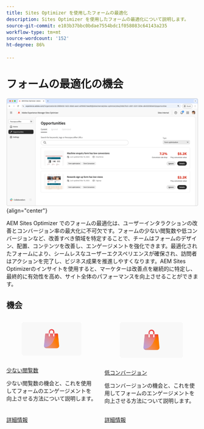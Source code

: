 ```yaml
---
title: Sites Optimizer を使用したフォームの最適化
description: Sites Optimizer を使用したフォームの最適化について説明します。
source-git-commit: e103b37bbc0bdae7554bdc1f058083c64143a235
workflow-type: tm+mt
source-wordcount: '152'
ht-degree: 86%

---
```



# フォームの最適化の機会

![フォームの最適化の機会](./assets/form-optimization/hero.png){align="center"}

AEM Sites Optimizer でのフォームの最適化は、ユーザーインタラクションの改善とコンバージョン率の最大化に不可欠です。フォームの少ない閲覧数や低コンバージョンなど、改善すべき領域を特定することで、チームはフォームのデザイン、配置、コンテンツを改善し、エンゲージメントを強化できます。最適化されたフォームにより、シームレスなユーザーエクスペリエンスが確保され、訪問者はアクションを完了し、ビジネス成果を推進しやすくなります。AEM Sites Optimizerのインサイトを使用すると、マーケターは改善点を継続的に特定し、最終的に有効性を高め、サイト全体のパフォーマンスを向上させることができます。

## 機会

<!-- CARDS
 
* ../documentation/opportunities/low-views.md
  {title=Low views}
  {image=../assets/common/card-bag.png}
* ../documentation/opportunities/low-conversions.md
  {title=Low conversions}
  {image=../assets/common/card-bag.png}

--->
<!-- START CARDS HTML - DO NOT MODIFY BY HAND -->
<div class="columns">
    <div class="column is-half-tablet is-half-desktop is-one-third-widescreen" aria-label="Low views">
        <div class="card" style="height: 100%; display: flex; flex-direction: column; height: 100%;">
            <div class="card-image">
                <figure class="image x-is-16by9">
                    <a href="../documentation/opportunities/low-views.md" title="少ない閲覧数" target="_blank" rel="referrer">
                        <img class="is-bordered-r-small" src="../assets/common/card-bag.png" alt="少ない閲覧数"
                             style="width: 100%; aspect-ratio: 16 / 9; object-fit: cover; overflow: hidden; display: block; margin: auto;">
                    </a>
                </figure>
            </div>
            <div class="card-content is-padded-small" style="display: flex; flex-direction: column; flex-grow: 1; justify-content: space-between;">
                <div class="top-card-content">
                    <p class="headline is-size-6 has-text-weight-bold">
                        <a href="../documentation/opportunities/low-views.md" target="_blank" rel="referrer" title="少ない閲覧数">少ない閲覧数</a>
                    </p>
                    <p class="is-size-6">少ない閲覧数の機会と、これを使用してフォームのエンゲージメントを向上させる方法について説明します。</p>
                </div>
                <a href="../documentation/opportunities/low-views.md" target="_blank" rel="referrer" class="spectrum-Button spectrum-Button--outline spectrum-Button--primary spectrum-Button--sizeM" style="align-self: flex-start; margin-top: 1rem;">
                    <span class="spectrum-Button-label has-no-wrap has-text-weight-bold">詳細情報</span>
                </a>
            </div>
        </div>
    </div>
    <div class="column is-half-tablet is-half-desktop is-one-third-widescreen" aria-label="Low conversions">
        <div class="card" style="height: 100%; display: flex; flex-direction: column; height: 100%;">
            <div class="card-image">
                <figure class="image x-is-16by9">
                    <a href="../documentation/opportunities/low-conversions.md" title="低コンバージョン" target="_blank" rel="referrer">
                        <img class="is-bordered-r-small" src="../assets/common/card-bag.png" alt="低コンバージョン"
                             style="width: 100%; aspect-ratio: 16 / 9; object-fit: cover; overflow: hidden; display: block; margin: auto;">
                    </a>
                </figure>
            </div>
            <div class="card-content is-padded-small" style="display: flex; flex-direction: column; flex-grow: 1; justify-content: space-between;">
                <div class="top-card-content">
                    <p class="headline is-size-6 has-text-weight-bold">
                        <a href="../documentation/opportunities/low-conversions.md" target="_blank" rel="referrer" title="低コンバージョン">低コンバージョン</a>
                    </p>
                    <p class="is-size-6">低コンバージョンの機会と、これを使用してフォームのエンゲージメントを向上させる方法について説明します。</p>
                </div>
                <a href="../documentation/opportunities/low-conversions.md" target="_blank" rel="referrer" class="spectrum-Button spectrum-Button--outline spectrum-Button--primary spectrum-Button--sizeM" style="align-self: flex-start; margin-top: 1rem;">
                    <span class="spectrum-Button-label has-no-wrap has-text-weight-bold">詳細情報</span>
                </a>
            </div>
        </div>
    </div>
</div>
<!-- END CARDS HTML - DO NOT MODIFY BY HAND -->
